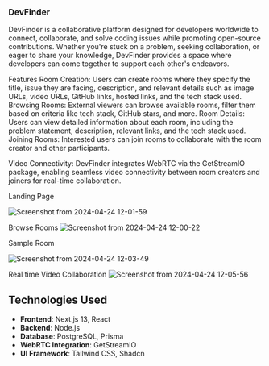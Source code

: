 ### DevFinder

DevFinder is a collaborative platform designed for developers worldwide to connect, collaborate, and solve coding issues while promoting open-source contributions. Whether you're stuck on a problem, seeking collaboration, or eager to share your knowledge, DevFinder provides a space where developers can come together to support each other's endeavors.

Features
Room Creation: Users can create rooms where they specify the title, issue they are facing, description, and relevant details such as image URLs, video URLs, GitHub links, hosted links, and the tech stack used.
Browsing Rooms: External viewers can browse available rooms, filter them based on criteria like tech stack, GitHub stars, and more.
Room Details: Users can view detailed information about each room, including the problem statement, description, relevant links, and the tech stack used.
Joining Rooms: Interested users can join rooms to collaborate with the room creator and other participants.

Video Connectivity: DevFinder integrates WebRTC via the GetStreamIO package, enabling seamless video connectivity between room creators and joiners for real-time collaboration.

Landing Page

![Screenshot from 2024-04-24 12-01-59](https://github.com/isakshamkumar/DevFinder/assets/124489667/c1f6a96f-0acc-4c67-8725-4a976b8ffc93)

Browse Rooms
![Screenshot from 2024-04-24 12-00-22](https://github.com/isakshamkumar/DevFinder/assets/124489667/299e2ac8-ecf9-42d0-acc7-734a39e1c715)

Sample Room

![Screenshot from 2024-04-24 12-03-49](https://github.com/isakshamkumar/DevFinder/assets/124489667/2a6a3942-2e58-4b9e-aea4-971e00c67ea8)

Real time Video Collaboration
![Screenshot from 2024-04-24 12-05-56](https://github.com/isakshamkumar/DevFinder/assets/124489667/7e790105-09fb-4558-96f7-a048a60fc914)


## Technologies Used

- **Frontend**: Next.js 13, React
- **Backend**: Node.js
- **Database**: PostgreSQL, Prisma
- **WebRTC Integration**: GetStreamIO
- **UI Framework**: Tailwind CSS, Shadcn





